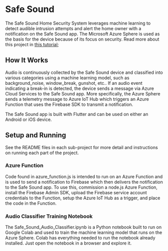 # Safe Sound

The Safe Sound Home Security System leverages machine learning to detect audible intrusion attempts and alert the home owner with a notification on the Safe Sound app. The Microsoft Azure Sphere is used as the basis for the device because of its focus on security. Read more about this project in [this tutorial](https://www.hackster.io/jdpwebb/ai-powered-smart-home-security-2e927c);

## How It Works

Audio is continuously collected by the Safe Sound device and classified into various categories using a machine learning model, such as background_noise, window_break, gunshot, etc.. If an audio event indicating a break-in is detected, the device sends a message via Azure Cloud Services to the Safe Sound app. More specifically, the Azure Sphere sends a telemetry message to Azure IoT Hub which triggers an Azure Function that uses the Firebase SDK to transmit a notification. 

The Safe Sound app is built with Flutter and can be used on either an Android or iOS device.

## Setup and Running

See the README files in each sub-project for more detail and instructions on running each part of the project.

### Azure Function

Code found in azure_function.js is intended to run on an Azure Function and is used to send a notification to Firebase which then delivers the notification to the Safe Sound app. To use this, commission a node.js Azure Function, install the Firebase Admin SDK, upload the Firebase service account credentials to the Function, setup the Azure IoT Hub as a trigger, and place the code in the Function.

### Audio Classifier Training Notebook

The Safe_Sound_Audio_Classifier.ipynb is a Python notebook built to run on Google Colab and used to train the machine learning model that runs on the Azure Sphere. Colab has everything needed to run the notebook already installed. Just open the notebook in a browser and explore it.
